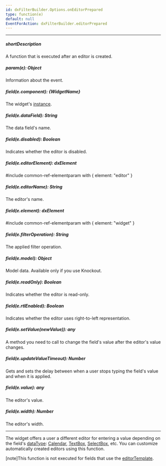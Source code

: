 ```yaml
---
id: dxFilterBuilder.Options.onEditorPrepared
type: function(e)
default: null
EventForAction: dxFilterBuilder.editorPrepared
---
```

---
##### shortDescription
A function that is executed after an editor is created.

##### param(e): Object
Information about the event.

##### field(e.component): {WidgetName}
The widget's [instance](/api-reference/10%20UI%20Widgets/Component/3%20Methods/instance().md '/Documentation/ApiReference/UI_Widgets/dxFilterBuilder/Methods/#instance').

##### field(e.dataField): String
The data field's name.

##### field(e.disabled): Boolean
Indicates whether the editor is disabled.

##### field(e.editorElement): dxElement
#include common-ref-elementparam with { element: "editor" }

##### field(e.editorName): String
The editor's name.

##### field(e.element): dxElement
#include common-ref-elementparam with { element: "widget" }

##### field(e.filterOperation): String
The applied filter operation.

##### field(e.model): Object
Model data. Available only if you use Knockout.

##### field(e.readOnly): Boolean
Indicates whether the editor is read-only.

##### field(e.rtlEnabled): Boolean
Indicates whether the editor uses right-to-left representation.

##### field(e.setValue(newValue)): any
A method you need to call to change the field's value after the editor's value changes.

##### field(e.updateValueTimeout): Number
Gets and sets the delay between when a user stops typing the field's value and when it is applied.

##### field(e.value): any
The editor's value.

##### field(e.width): Number
The editor's width.

---
The widget offers a user a different editor for entering a value depending on the field's [dataType](/api-reference/10%20UI%20Widgets/dxFilterBuilder/5%20Field/dataType.md '/Documentation/ApiReference/UI_Widgets/dxFilterBuilder/Field/#dataType'): [Calendar](/concepts/05%20Widgets/Calendar/00%20Overview.md '/Documentation/Guide/Widgets/Calendar/Overview/'), [TextBox](/concepts/05%20Widgets/TextBox/00%20Overview.md '/Documentation/Guide/Widgets/TextBox/Overview/'), [SelectBox](/concepts/05%20Widgets/SelectBox/00%20Overview.md '/Documentation/Guide/Widgets/SelectBox/Overview/'), etc. You can customize automatically created editors using this function.

[note]This function is not executed for fields that use the [editorTemplate](/api-reference/10%20UI%20Widgets/dxFilterBuilder/5%20Field/editorTemplate.md '/Documentation/ApiReference/UI_Widgets/dxFilterBuilder/Field/#editorTemplate').